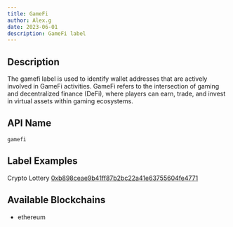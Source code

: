 ```yaml
---
title: GameFi
author: Alex.g
date: 2023-06-01
description: GameFi label
---
```


## Description

The gamefi label is used to identify wallet addresses that are actively involved in GameFi activities. GameFi refers to the intersection of gaming and decentralized finance (DeFi), where players can earn, trade, and invest in virtual assets within gaming ecosystems.

## API Name

`gamefi`

## Label Examples

Crypto Lottery [0xb898ceae9b41ff87b2bc22a41e63755604fe4771](https://etherscan.io/address/0xb898ceae9b41ff87b2bc22a41e63755604fe4771)

## Available Blockchains

* ethereum
